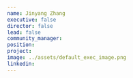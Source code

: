 ```yaml
---
name: Jinyang Zhang
executive: false
director: false
lead: false
community_manager:   
position:  
project:  
image: ../assets/default_exec_image.png
linkedin: 
---
```

